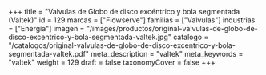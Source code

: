+++
title = "Valvulas de Globo de disco excéntrico y bola segmentada (Valtek)"
id = 129
marcas = ["Flowserve"]
familias = ["Valvulas"]
industrias = ["Energía"]
imagen = "/images/productos/original-valvulas-de-globo-de-disco-excentrico-y-bola-segmentada-valtek.jpg"
catalogo = "/catalogos/original-valvulas-de-globo-de-disco-excentrico-y-bola-segmentada-valtek.pdf"
meta_description = "valtek"
meta_keywords = "valtek"
weight = 129
draft = false
taxonomyCover = false
+++
